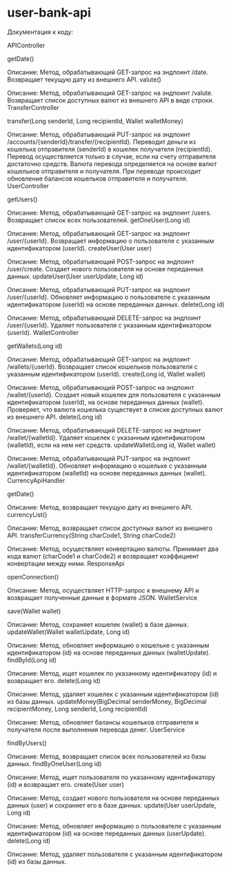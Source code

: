 # user-bank-api
Документация к коду:

APIController

getDate()

Описание: Метод, обрабатывающий GET-запрос на эндпоинт /date.
Возвращает текущую дату из внешнего API.
valute()

Описание: Метод, обрабатывающий GET-запрос на эндпоинт /valute.
Возвращает список доступных валют из внешнего API в виде строки.
TransferController

transfer(Long senderId, Long recipientId, Wallet walletMoney)

Описание: Метод, обрабатывающий PUT-запрос на эндпоинт /accounts/{senderId}/transfer/{recipientId}.
Переводит деньги из кошелька отправителя (senderId) в кошелек получателя (recipientId).
Перевод осуществляется только в случае, если на счету отправителя достаточно средств.
Валюта перевода определяется на основе валют кошельков отправителя и получателя.
При переводе происходит обновление балансов кошельков отправителя и получателя.
UserController

getUsers()

Описание: Метод, обрабатывающий GET-запрос на эндпоинт /users.
Возвращает список всех пользователей.
getOneUser(Long id)

Описание: Метод, обрабатывающий GET-запрос на эндпоинт /user/{userId}.
Возвращает информацию о пользователе с указанным идентификатором (userId).
createUser(User user)

Описание: Метод, обрабатывающий POST-запрос на эндпоинт /user/create.
Создает нового пользователя на основе переданных данных.
updateUser(User userUpdate, Long id)

Описание: Метод, обрабатывающий PUT-запрос на эндпоинт /user/{userId}.
Обновляет информацию о пользователе с указанным идентификатором (userId) на основе переданных данных.
delete(Long id)

Описание: Метод, обрабатывающий DELETE-запрос на эндпоинт /user/{userId}.
Удаляет пользователя с указанным идентификатором (userId).
WalletController

getWallets(Long id)

Описание: Метод, обрабатывающий GET-запрос на эндпоинт /wallets/{userId}.
Возвращает список кошельков пользователя с указанным идентификатором (userId).
create(Long id, Wallet wallet)

Описание: Метод, обрабатывающий POST-запрос на эндпоинт /wallet/{userId}.
Создает новый кошелек для пользователя с указанным идентификатором (userId), на основе переданных данных (wallet).
Проверяет, что валюта кошелька существует в списке доступных валют из внешнего API.
delete(Long id)

Описание: Метод, обрабатывающий DELETE-запрос на эндпоинт /wallet/{walletId}.
Удаляет кошелек с указанным идентификатором (walletId), если на нем нет средств.
updateWallet(Long id, Wallet wallet)

Описание: Метод, обрабатывающий PUT-запрос на эндпоинт /wallet/{walletId}.
Обновляет информацию о кошельке с указанным идентификатором (walletId) на основе переданных данных (wallet).
CurrencyApiHandler

getDate()

Описание: Метод, возвращает текущую дату из внешнего API.
currencyList()

Описание: Метод, возвращает список доступных валют из внешнего API.
transferCurrency(String charCode1, String charCode2)

Описание: Метод, осуществляет конвертацию валюты.
Принимает два кода валют (charCode1 и charCode2) и возвращает коэффициент конвертации между ними.
ResponseApi

openConnection()

Описание: Метод, осуществляет HTTP-запрос к внешнему API и возвращает полученные данные в формате JSON.
WalletService

save(Wallet wallet)

Описание: Метод, сохраняет кошелек (wallet) в базе данных.
updateWallet(Wallet walletUpdate, Long id)

Описание: Метод, обновляет информацию о кошельке с указанным идентификатором (id) на основе переданных данных (walletUpdate).
findById(Long id)

Описание: Метод, ищет кошелек по указанному идентификатору (id) и возвращает его.
delete(Long id)

Описание: Метод, удаляет кошелек с указанным идентификатором (id) из базы данных.
updateMoney(BigDecimal senderMoney, BigDecimal recipientMoney, Long senderId, Long recipientId)

Описание: Метод, обновляет балансы кошельков отправителя и получателя после выполнения перевода денег.
UserService

findByUsers()

Описание: Метод, возвращает список всех пользователей из базы данных.
findByOneUser(Long id)

Описание: Метод, ищет пользователя по указанному идентификатору (id) и возвращает его.
create(User user)

Описание: Метод, создает нового пользователя на основе переданных данных (user) и сохраняет его в базе данных.
update(User userUpdate, Long id)

Описание: Метод, обновляет информацию о пользователе с указанным идентификатором (id) на основе переданных данных (userUpdate).
delete(Long id)

Описание: Метод, удаляет пользователя с указанным идентификатором (id) из базы данных.
